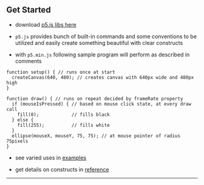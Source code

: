 
## Get Started

* download [p5.js libs here](https://p5js.org/download/)

* `p5.js` provides bunch of built-in commands and some conventions to be utilized and easily create something beautiful with clear constructs

* with `p5.min.js` following sample program will perform as described in comments

```
function setup() { // runs once at start
  createCanvas(640, 480); // creates canvas with 640px wide and 480px high
}

function draw() { // runs on repeat decided by frameRate property
  if (mouseIsPressed) { // based on mouse click state, at every draw call
    fill(0);            // fills black
  } else {
    fill(255);          // fills white
  }
  ellipse(mouseX, mouseY, 75, 75); // at mouse pointer of radius 75pixels
}
```

* see varied uses in [examples](https://p5js.org/examples/)

* get details on constructs in [reference](https://p5js.org/reference)

---
